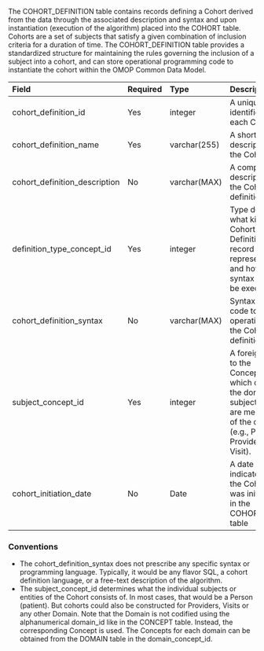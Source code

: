 The COHORT_DEFINITION table contains records defining a Cohort derived from the data through the associated description and syntax and upon instantiation (execution of the algorithm) placed into the COHORT table. Cohorts are a set of subjects that satisfy a given combination of inclusion criteria for a duration of time. The COHORT_DEFINITION table provides a standardized structure for maintaining the rules governing the inclusion of a subject into a cohort, and can store operational programming code to instantiate the cohort within the OMOP Common Data Model.

Field|Required|Type|Description
:------------------------------|:--------|:--------------|:-----------------------------------------------
|cohort_definition_id|Yes|integer|A unique identifier for each Cohort.|
|cohort_definition_name|Yes|varchar(255)|A short description of the Cohort.|
|cohort_definition_description|No|varchar(MAX)|A complete description of the Cohort definition|
|definition_type_concept_id|Yes|integer|Type defining what kind of Cohort Definition the record represents and how the syntax may be executed|
|cohort_definition_syntax|No|varchar(MAX)|Syntax or code to operationalize the Cohort definition|
|subject_concept_id|Yes|integer|A foreign key to the Concept to which defines the domain of subjects that are members of the cohort (e.g., Person, Provider, Visit).|
|cohort_initiation_date|No|Date|A date to indicate when the Cohort was initiated in the COHORT table|

### Conventions
  * The cohort_definition_syntax does not prescribe any specific syntax or programming language. Typically, it would be any flavor SQL, a cohort definition language, or a free-text description of the algorithm. 
  * The subject_concept_id determines what the individual subjects or entities of the Cohort consists of. In most cases, that would be a Person (patient). But cohorts could also be constructed for Providers, Visits or any other Domain. Note that the Domain is not codified using the alphanumerical domain_id like in the CONCEPT table. Instead, the corresponding Concept is used. The Concepts for each domain can be obtained from the DOMAIN table in the domain_concept_id.
